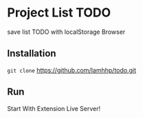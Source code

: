 # Project List TODO

save list TODO with localStorage Browser

## Installation

`git clone` https://github.com/Iamhhp/todo.git

## Run

Start With Extension Live Server!

